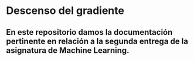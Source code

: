 # Descenso del gradiente
## En este repositorio damos la documentación pertinente en relación a la segunda entrega de la asignatura de Machine Learning.
